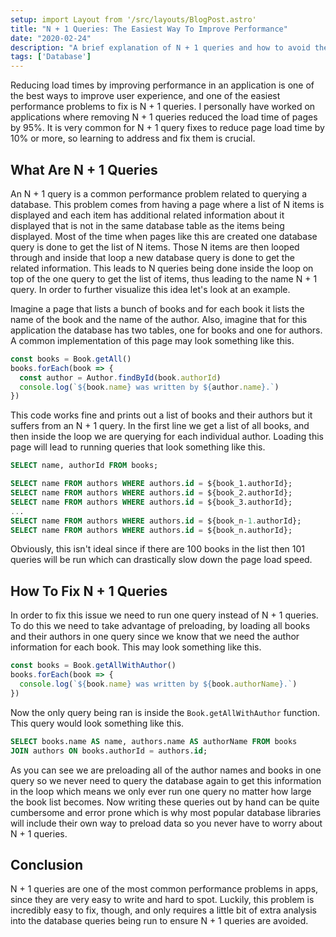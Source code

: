 ```yaml
---
setup: import Layout from '/src/layouts/BlogPost.astro'
title: "N + 1 Queries: The Easiest Way To Improve Performance"
date: "2020-02-24"
description: "A brief explanation of N + 1 queries and how to avoid them."
tags: ['Database']
---
```


Reducing load times by improving performance in an application is one of the best ways to improve user experience, and one of the easiest performance problems to fix is N + 1 queries. I personally have worked on applications where removing N + 1 queries reduced the load time of pages by 95%. It is very common for N + 1 query fixes to reduce page load time by 10% or more, so learning to address and fix them is crucial.

## What Are N + 1 Queries

An N + 1 query is a common performance problem related to querying a database. This problem comes from having a page where a list of N items is displayed and each item has additional related information about it displayed that is not in the same database table as the items being displayed. Most of the time when pages like this are created one database query is done to get the list of N items. Those N items are then looped through and inside that loop a new database query is done to get the related information. This leads to N queries being done inside the loop on top of the one query to get the list of items, thus leading to the name N + 1 query. In order to further visualize this idea let's look at an example.

Imagine a page that lists a bunch of books and for each book it lists the name of the book and the name of the author. Also, imagine that for this application the database has two tables, one for books and one for authors. A common implementation of this page may look something like this.
```js
const books = Book.getAll()
books.forEach(book => {
  const author = Author.findById(book.authorId)
  console.log(`${book.name} was written by ${author.name}.`)
})
```
This code works fine and prints out a list of books and their authors but it suffers from an N + 1 query. In the first line we get a list of all books, and then inside the loop we are querying for each individual author. Loading this page will lead to running queries that look something like this.
```sql
SELECT name, authorId FROM books;

SELECT name FROM authors WHERE authors.id = ${book_1.authorId};
SELECT name FROM authors WHERE authors.id = ${book_2.authorId};
SELECT name FROM authors WHERE authors.id = ${book_3.authorId};
...
SELECT name FROM authors WHERE authors.id = ${book_n-1.authorId};
SELECT name FROM authors WHERE authors.id = ${book_n.authorId};
```
Obviously, this isn't ideal since if there are 100 books in the list then 101 queries will be run which can drastically slow down the page load speed.

## How To Fix N + 1 Queries

In order to fix this issue we need to run one query instead of N + 1 queries. To do this we need to take advantage of preloading, by loading all books and their authors in one query since we know that we need the author information for each book. This may look something like this.
```js
const books = Book.getAllWithAuthor()
books.forEach(book => {
  console.log(`${book.name} was written by ${book.authorName}.`)
})
```
Now the only query being ran is inside the `Book.getAllWithAuthor` function. This query would look something like this.
```sql
SELECT books.name AS name, authors.name AS authorName FROM books
JOIN authors ON books.authorId = authors.id;
```
As you can see we are preloading all of the author names and books in one query so we never need to query the database again to get this information in the loop which means we only ever run one query no matter how large the book list becomes. Now writing these queries out by hand can be quite cumbersome and error prone which is why most popular database libraries will include their own way to preload data so you never have to worry about N + 1 queries.

## Conclusion

N + 1 queries are one of the most common performance problems in apps, since they are very easy to write and hard to spot. Luckily, this problem is incredibly easy to fix, though, and only requires a little bit of extra analysis into the database queries being run to ensure N + 1 queries are avoided.